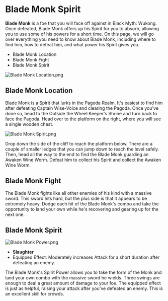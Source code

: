# Blade Monk Spirit

**Blade Monk** is a foe that you will face off against in Black Myth: Wukong. Once defeated, Blade Monk offers up his Spirit for you to absorb, allowing you to use some of his powers for a short time. On this page, we will go over everything you need to know about Blade Monk, including where to find him, how to defeat him, and what power his Spirit gives you. 

  * Blade Monk Location
* Blade Monk Fight
* Blade Monk Spirit

![Blade Monk Location.png](https://oyster.ignimgs.com/mediawiki/apis.ign.com/black-myth-wukong/d/d9/Blade_Monk_Location.png)

## Blade Monk Location

Blade Monk is a Spirit that lurks in the Pagoda Realm. It's easiest to find him after defeating Captain Wise-Voice and clearing the Pagoda. Once you've done so, head to the Outside the Wheel Keeper's Shrine and turn back to face the Pagoda. Head over to the platform on the right, where you will see a single wooden chest. 

![Blade Monk Spirit.png](https://oyster.ignimgs.com/mediawiki/apis.ign.com/black-myth-wukong/3/35/Blade_Monk_Spirit.png)

Drop down the side of the cliff to reach the platform below. There are a couple of smaller ledges that you can jump down to reach the level safely. Then, head all the way to the end to find the Blade Monk guarding an Awaken Wine Worm. Defeat him to collect his Spirit and collect the Awaken Wine Worm. 

## Blade Monk Fight

The Blade Monk fights like all other enemies of his kind with a massive sword. This sword hits hard, but the plus side is that it appears to be extremely heavy. Dodge each hit of the Blade Monk's combo and take the opportunity to land your own while he's recovering and gearing up for the next one. 

## Blade Monk Spirit

![Blade Monk Power.png](https://oyster.ignimgs.com/mediawiki/apis.ign.com/black-myth-wukong/e/eb/Blade_Monk_Power.png)

  * **Slaughter**
  * Equipped Effect: Moderately increases Attack for a short duration after defeating an enemy.

The Blade Monk's Spirit Power allows you to take the form of the Monk and land your own combo with the massive sword he wields. Three swings are enough to deal a great amount of damage to your foe. The equipped effect is just as helpful, raising your attack after you've defeated an enemy. This is an excellent skill for crowds. 

